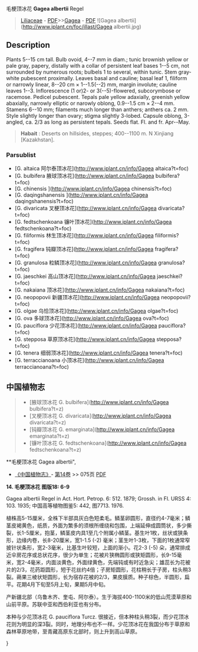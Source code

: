 毛梗顶冰花 **Gagea albertii** Regel

> [Liliaceae](http://www.iplant.cn/info/Liliaceae?t=foc) - [PDF](http://www.iplant.cn/foc/pdf/Liliaceae.pdf)>>[Gagea](http://www.iplant.cn/info/Gagea?t=foc) - [PDF](http://www.iplant.cn/foc/pdf/Gagea.pdf)
![Gagea albertii](http://www.iplant.cn/foc/illast/Gagea albertii.jpg)

## Description

Plants 5--15 cm tall. Bulb ovoid, 4--7 mm in diam.; tunic brownish yellow or pale gray, papery, distally with a collar of persistent leaf bases 1--5 cm, not surrounded by numerous roots; bulbels 1 to several, within tunic. Stem gray-white pubescent proximally. Leaves basal and cauline; basal leaf 1, filiform or narrowly linear, 8--20 cm × 1--1.5(--2) mm, margin involute; cauline leaves 1--3. Inflorescence (1 or)2- or 3(--5)-flowered, subcorymbose or racemose. Pedicel pubescent. Tepals pale yellow adaxially, greenish yellow abaxially, narrowly elliptic or narowly oblong, 0.9--1.5 cm × 2--4 mm. Stamens 6--10 mm; filaments much longer than anthers; anthers ca. 2 mm. Style slightly longer than ovary; stigma slightly 3-lobed. Capsule oblong, 3-angled, ca. 2/3 as long as persistent tepals. Seeds flat. Fl. and fr. Apr--May.

> **Habait** : 
> Deserts on hillsides, steppes; 400--1100 m. N Xinjiang [Kazakhstan].

### Parsublist

* [G.  altaica  阿尔泰顶冰花](http://www.iplant.cn/info/Gagea altaica?t=foc)
* [G.  bulbifera  腋球顶冰花](http://www.iplant.cn/info/Gagea bulbifera?t=foc)
* [G.  chinensis  ](http://www.iplant.cn/info/Gagea chinensis?t=foc)
* [G.  daqingshanensis  ](http://www.iplant.cn/info/Gagea daqingshanensis?t=foc)
* [G.  divaricata  叉梗顶冰花](http://www.iplant.cn/info/Gagea divaricata?t=foc)
* [G.  fedtschenkoana  镰叶顶冰花](http://www.iplant.cn/info/Gagea fedtschenkoana?t=foc)
* [G.  filiformis  林生顶冰花](http://www.iplant.cn/info/Gagea filiformis?t=foc)
* [G.  fragifera  钝瓣顶冰花](http://www.iplant.cn/info/Gagea fragifera?t=foc)
* [G.  granulosa  粒鳞顶冰花](http://www.iplant.cn/info/Gagea granulosa?t=foc)
* [G.  jaeschkei  高山顶冰花](http://www.iplant.cn/info/Gagea jaeschkei?t=foc)
* [G.  nakaiana  顶冰花](http://www.iplant.cn/info/Gagea nakaiana?t=foc)
* [G.  neopopovii  新疆顶冰花](http://www.iplant.cn/info/Gagea neopopovii?t=foc)
* [G.  olgae  乌恰顶冰花](http://www.iplant.cn/info/Gagea olgae?t=foc)
* [G.  ova  多球顶冰花](http://www.iplant.cn/info/Gagea ova?t=foc)
* [G.  pauciflora  少花顶冰花](http://www.iplant.cn/info/Gagea pauciflora?t=foc)
* [G.  stepposa  草原顶冰花](http://www.iplant.cn/info/Gagea stepposa?t=foc)
* [G.  tenera  细弱顶冰花](http://www.iplant.cn/info/Gagea tenera?t=foc)
* [G.  terraccianoana  小顶冰花](http://www.iplant.cn/info/Gagea terraccianoana?t=foc)

## 中国植物志

> * [腋球顶冰花  G.  bulbifera](http://www.iplant.cn/info/Gagea bulbifera?t=z)
> * [叉梗顶冰花  G.  divaricata](http://www.iplant.cn/info/Gagea divaricata?t=z)
> * [钝瓣顶冰花  G.  emarginata](http://www.iplant.cn/info/Gagea emarginata?t=z)
> * [镰叶顶冰花  G.  fedtschenkoana](http://www.iplant.cn/info/Gagea fedtschenkoana?t=z)

**毛梗顶冰花 Gagea albertii",

* [《中国植物志》](http://www.iplant.cn/frps)- [第14卷](http://www.iplant.cn/frps/vol/14) >> 075页 [PDF](http://www.iplant.cn/frps/pdf/14/075a.pdf)

**14. 毛梗顶冰花 图版18: 6-9**

Gagea albertii Regel in Act. Hort. Petrop. 6: 512. 1879; Grossh. in Fl. URSS 4: 103. 1935; 中国高等植物图鉴5: 442, 图7713. 1976.

植株高5-15厘米，全株下半部具灰白色短柔毛。鳞茎卵圆形，直径约4-7毫米；鳞茎皮褐黄色，纸质，外面为繁多的须根所缠绕和包围，上端延伸成圆筒状，多少撕裂，长1-5厘米，抱茎，鳞茎皮内具1至几个附属小鳞茎。基生叶1枚，丝状或狭条形，边缘内卷，长8-20厘米，宽1-1.5 (-2) 毫米；茎生叶1-3枚，下面的1枚通常窄披针状条形，宽2-3毫米，比基生叶较短，上面的渐小。花2-3 (-5) 朵，通常排成近伞房花序或总状花序，很少为单生；花被片狭椭圆形或狭矩圆形，长9-15毫米，宽2-4毫米，内面淡黄色，外面绿黄色，先端钝或有时近急尖；雄蕊长为花被片的2/3，花药距圆形，短于花丝约4倍；子房矩圆形，花柱稍长于子房，柱头稍3裂。蒴果三棱状矩圆形，长为宿存花被的2/3，果皮膜质。种子棕色，半圆形，扁平。花期4月下旬至5月上旬，果期5月中旬。

产新疆北部（乌鲁木齐、奎屯、阿尔泰）。生于海拔400-1100米的低山荒漠草原和山前平原。苏联中亚和西伯利亚也有分布。

本种与少花顶冰花 G. pauciflora Turcz. 很接近，但本种柱头稍3裂，而少花顶冰花则为明显的深3裂。同时，地理分布也不一样。少花顶冰花在我国分布于草原和森林草原地带，至青藏高原东北部时，则上升到高山草原。

}